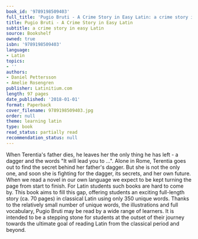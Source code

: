 ```yaml
---
book_id: '9789198509403'
full_title: 'Pugio Bruti - A Crime Story in Easy Latin: a crime story in easy Latin'
title: Pugio Bruti - A Crime Story in Easy Latin
subtitle: a crime story in easy Latin
source: Bookshelf
owned: true
isbn: '9789198509403'
language:
- Latin
topics:
- ''
authors:
- Daniel Pettersson
- Amelie Rosengren
publisher: Latinitium.com
length: 97 pages
date_published: '2018-01-01'
format: Paperback
cover_filename: 9789198509403.jpg
order: null
theme: learning latin
type: book
read_status: partially read
recommendation_status: null
---
```

When Terentia's father dies, he leaves her the only thing he has left - a dagger and the words "It will lead you to ...". Alone in Rome, Terentia goes out to find the secret behind her father's dagger. But she is not the only one, and soon she is fighting for the dagger, its secrets, and her own future.
When we read a novel in our own language we expect to be kept turning the page from start to finish. For Latin students such books are hard to come by. This book aims to fill this gap, offering students an exciting full-length story (ca. 70 pages) in classical Latin using only 350 unique words.
Thanks to the relatively small number of unique words, the illustrations and full vocabulary, Pugio Bruti may be read by a wide range of learners.
It is intended to be a stepping stone for students at the outset of their journey towards the ultimate goal of reading Latin from the classical period and beyond.
